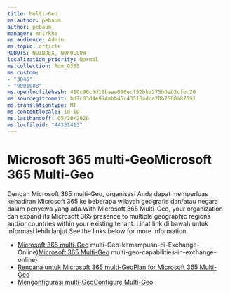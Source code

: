 ```yaml
---
title: Multi-Geo
ms.author: pebaum
author: pebaum
manager: mnirkhe
ms.audience: Admin
ms.topic: article
ROBOTS: NOINDEX, NOFOLLOW
localization_priority: Normal
ms.collection: Adm_O365
ms.custom:
- "3046"
- "9001088"
ms.openlocfilehash: 410c96c3d18baae096ecf52bba275b0eb2cfec20
ms.sourcegitcommit: bd7c03d4e994abb45c43510adca20b7600a87091
ms.translationtype: MT
ms.contentlocale: id-ID
ms.lasthandoff: 05/20/2020
ms.locfileid: "44331413"
---
```

# <a name="microsoft-365-multi-geo"></a><span data-ttu-id="c1ef4-102">Microsoft 365 multi-Geo</span><span class="sxs-lookup"><span data-stu-id="c1ef4-102">Microsoft 365 Multi-Geo</span></span>

<span data-ttu-id="c1ef4-103">Dengan Microsoft 365 multi-Geo, organisasi Anda dapat memperluas kehadiran Microsoft 365 ke beberapa wilayah geografis dan/atau negara dalam penyewa yang ada.</span><span class="sxs-lookup"><span data-stu-id="c1ef4-103">With Microsoft 365 Multi-Geo, your organization can expand its Microsoft 365 presence to multiple geographic regions and/or countries within your existing tenant.</span></span> <span data-ttu-id="c1ef4-104">Lihat link di bawah untuk informasi lebih lanjut.</span><span class="sxs-lookup"><span data-stu-id="c1ef4-104">See the links below for more information.</span></span>

- <span data-ttu-id="c1ef4-105">[Microsoft 365 multi-Geo](https://docs.microsoft.com/office365/enterprise/office-365-multi-geo) multi-Geo-kemampuan-di-Exchange-Online)</span><span class="sxs-lookup"><span data-stu-id="c1ef4-105">[Microsoft 365 Multi-Geo](https://docs.microsoft.com/office365/enterprise/office-365-multi-geo) multi-geo-capabilities-in-exchange-online)</span></span>
- [<span data-ttu-id="c1ef4-106">Rencana untuk Microsoft 365 multi-Geo</span><span class="sxs-lookup"><span data-stu-id="c1ef4-106">Plan for Microsoft 365 Multi-Geo</span></span>](https://docs.microsoft.com/office365/enterprise/plan-for-multi-geo)
- [<span data-ttu-id="c1ef4-107">Mengonfigurasi multi-Geo</span><span class="sxs-lookup"><span data-stu-id="c1ef4-107">Configure Multi-Geo</span></span>](https://docs.microsoft.com/office365/enterprise/multi-geo-tenant-configuration)
